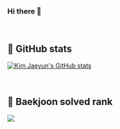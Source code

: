 ### Hi there 👋

<br/>

## 📣 GitHub stats
[![Kim Jaeyun's GitHub stats](https://github-readme-stats.vercel.app/api?username=jaeyumn&theme=dracula)]()
<!--
아이콘 추가하면 commit 내역 덜뜨는 문제
[![Kim Jaeyun's GitHub stats](https://github-readme-stats.vercel.app/api?username=jaeyumn&show_icons=true&theme=dracula)]()
-->
<!--
[![Top Langs](https://github-readme-stats.vercel.app/api/top-langs/?username=jaeyumn&show_icons=true&theme=dracula)](https://github.com/anuraghazra/github-readme-stats)
-->

<br/>

## 🏅 Baekjoon solved rank
<div>
  <img src="http://mazassumnida.wtf/api/v2/generate_badge?boj=wkdrngodsla">
</div>

